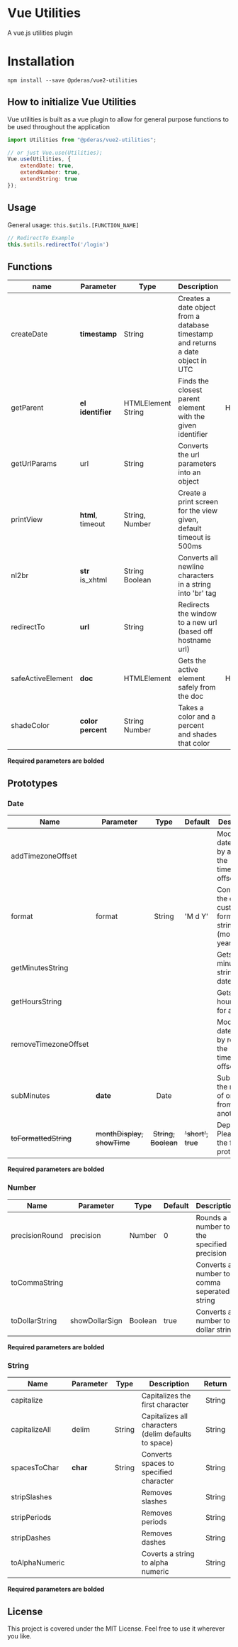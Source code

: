 # Vue Utilities
A vue.js utilities plugin

# Installation
```
npm install --save @pderas/vue2-utilities
```

## How to initialize Vue Utilities
Vue utilities is built as a vue plugin to allow for general purpose functions to be used throughout the application

```javascript
import Utilities from "@pderas/vue2-utilities";

// or just Vue.use(Utilities);
Vue.use(Utilities, {
    extendDate: true,
    extendNumber: true,
    extendString: true
});
```
## Usage
General usage: ```this.$utils.[FUNCTION_NAME]```
```javascript
// RedirectTo Example
this.$utils.redirectTo('/login')
```

## Functions
| name         | Parameter                  | Type                    | Description                                                                      | Return      |
|--------------|----------------------------|-------------------------|----------------------------------------------------------------------------------|:-----------:|
| createDate   | **timestamp**              | String                  | Creates a date object from a database timestamp and returns a date object in UTC | Date        |
| getParent    | **el** <br> **identifier** | HTMLElement <br> String | Finds the closest parent element with the given identifier                       | HTMLElement |
| getUrlParams | url                        | String                  | Converts the url parameters into an object                                       | Object      |
| printView    | **html**, timeout          | String, Number          | Create a print screen for the view given, default timeout is 500ms               | N/A         |
| nl2br        | **str** <br> is_xhtml      | String <br> Boolean     | Converts all newline characters in a string into 'br' tag                        | String      |
| redirectTo   | **url**                    | String                  | Redirects the window to a new url (based off hostname url)                       | N/A         |
| safeActiveElement | **doc**               | HTMLElement             | Gets the active element safely from the doc                                      | HTMLElement |
| shadeColor   | **color** <br> **percent** | String <br> Number      | Takes a color and a percent and shades that color                                | String      |

**Required parameters are bolded**


## Prototypes
### Date
| Name                 | Parameter                   | Type                | Default           |Description                                                              | Return     |
|----------------------|-----------------------------|:-------------------:|-------------------|-------------------------------------------------------------------------|:----------:|
| addTimezoneOffset    |                             |                     |                   | Modifies the date object by adding the timezone offset.                 | N/A        |
| format               | format                      | String              | 'M d Y'           | Converts the date to a custom formatted string (month day, year @ time) | String     |
| getMinutesString     |                             |                     |                   | Gets the minute string for a date.                                      | String     |
| getHoursString       |                             |                     |                   | Gets the hour string for a date.                                        | String     |
| removeTimezoneOffset |                             |                     |                   | Modifies the date object by removing the timezone offset.               | N/A        |
| subMinutes           | **date**                    | Date                |                   | Substracts the minutes of one date from another                         | Number     |
| ~~toFormattedString~~| ~~monthDisplay, showTime~~  | ~~String, Boolean~~ | ~~'short', true~~ | Depreciated. Please use the format prototype.                           | ~~String~~ |

**Required parameters are bolded**

### Number
| Name           | Parameter      | Type    | Default | Description                                     | Return |
|----------------|----------------|:-------:|---------|-------------------------------------------------|:------:|
| precisionRound | precision      | Number  | 0       | Rounds a number to the specified precision      | Number |
| toCommaString  |                |         |         | Converts a number to a comma seperated string   | String |
| toDollarString | showDollarSign | Boolean | true    | Converts a number to a dollar string            | String |

**Required parameters are bolded**

### String
| Name           | Parameter | Type   | Description                                          | Return |
|----------------|-----------|:------:|------------------------------------------------------|:------:|
| capitalize     |           |        | Capitalizes the first character                      | String |
| capitalizeAll  | delim     | String | Capitalizes all characters (delim defaults to space) | String |
| spacesToChar   | **char**  | String | Converts spaces to specified character               | String |
| stripSlashes   |           |        | Removes slashes                                      | String |
| stripPeriods   |           |        | Removes periods                                      | String |
| stripDashes    |           |        | Removes dashes                                       | String |
| toAlphaNumeric |           |        | Coverts a string to alpha numeric                    | String |

**Required parameters are bolded**


## License
This project is covered under the MIT License. Feel free to use it wherever you like.